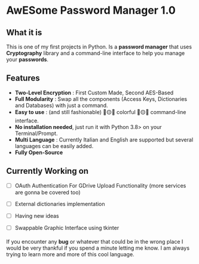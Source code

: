 # AwESome Password Manager 1.0

## What it is
This is one of my first projects in Python.
Is a **password manager** that uses **Cryptography** library and a command-line interface
to help you manage your **passwords**.

## Features
* **Two-Level Encryption** : First Custom Made, Second AES-Based
* **Full Modularity** : Swap all the components (Access Keys, Dictionaries and Databases)
                         with just a command.                 
* **Easy to use** : (and still fashionable) :red_circle::yellow_circle::large_blue_circle: colorful :red_circle::yellow_circle::large_blue_circle: command-line interface.
* **No installation needed**, just run it with Python 3.8> on your Terminal/Prompt.
* **Multi Language** : Currently Italian and English are supported but several languages can be easily added.
* **Fully Open-Source**

## Currently Working on
- [ ] OAuth Authentication For GDrive Upload Functionality (more services are gonna be covered too)
- [ ] External dictionaries implementation
- [ ] Having new ideas
- [ ] Swappable Graphic Interface using tkinter


####
If you encounter any **bug** or whatever that could be in the wrong place I would be
very thankful if you spend a minute letting me know. I am always trying to learn
more and more of this cool language.

